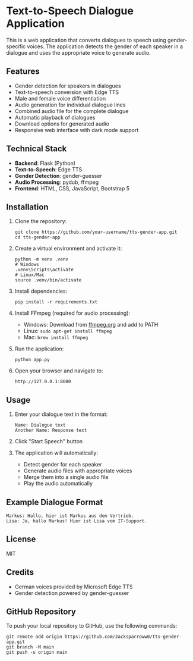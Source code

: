 # Text-to-Speech Dialogue Application

This is a web application that converts dialogues to speech using gender-specific voices. The application detects the gender of each speaker in a dialogue and uses the appropriate voice to generate audio.

## Features

- Gender detection for speakers in dialogues
- Text-to-speech conversion with Edge TTS
- Male and female voice differentiation
- Audio generation for individual dialogue lines
- Combined audio file for the complete dialogue
- Automatic playback of dialogues
- Download options for generated audio
- Responsive web interface with dark mode support

## Technical Stack

- **Backend**: Flask (Python)
- **Text-to-Speech**: Edge TTS
- **Gender Detection**: gender-guesser
- **Audio Processing**: pydub, ffmpeg
- **Frontend**: HTML, CSS, JavaScript, Bootstrap 5

## Installation

1. Clone the repository:

   ```
   git clone https://github.com/your-username/tts-gender-app.git
   cd tts-gender-app
   ```

2. Create a virtual environment and activate it:

   ```
   python -m venv .venv
   # Windows
   .venv\Scripts\activate
   # Linux/Mac
   source .venv/bin/activate
   ```

3. Install dependencies:

   ```
   pip install -r requirements.txt
   ```

4. Install FFmpeg (required for audio processing):

   - Windows: Download from [ffmpeg.org](https://ffmpeg.org/download.html) and add to PATH
   - Linux: `sudo apt-get install ffmpeg`
   - Mac: `brew install ffmpeg`

5. Run the application:

   ```
   python app.py
   ```

6. Open your browser and navigate to:
   ```
   http://127.0.0.1:8080
   ```

## Usage

1. Enter your dialogue text in the format:

   ```
   Name: Dialogue text
   Another Name: Response text
   ```

2. Click "Start Speech" button
3. The application will automatically:
   - Detect gender for each speaker
   - Generate audio files with appropriate voices
   - Merge them into a single audio file
   - Play the audio automatically

## Example Dialogue Format

```
Markus: Hallo, hier ist Markus aus dem Vertrieb.
Lisa: Ja, hallo Markus! Hier ist Lisa vom IT-Support.
```

## License

MIT

## Credits

- German voices provided by Microsoft Edge TTS
- Gender detection powered by gender-guesser

## GitHub Repository

To push your local repository to GitHub, use the following commands:

```
git remote add origin https://github.com/Jacksparroww0/tts-gender-app.git
git branch -M main
git push -u origin main
```
